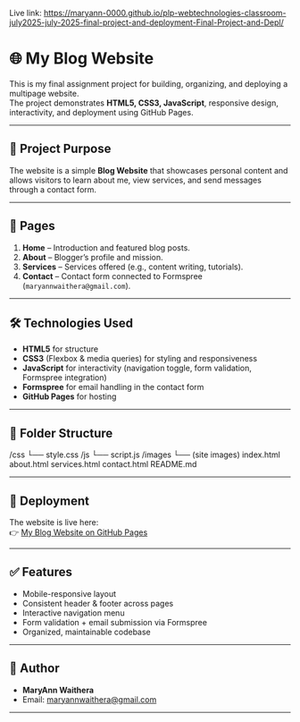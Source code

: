 Live link: https://maryann-0000.github.io/plp-webtechnologies-classroom-july2025-july-2025-final-project-and-deployment-Final-Project-and-Depl/

# 🌐 My Blog Website

This is my final assignment project for building, organizing, and deploying a multipage website.  
The project demonstrates **HTML5, CSS3, JavaScript**, responsive design, interactivity, and deployment using GitHub Pages.

---

## 🎯 Project Purpose
The website is a simple **Blog Website** that showcases personal content and allows visitors to learn about me, view services, and send messages through a contact form.

---

## 📑 Pages
1. **Home** – Introduction and featured blog posts.  
2. **About** – Blogger’s profile and mission.  
3. **Services** – Services offered (e.g., content writing, tutorials).  
4. **Contact** – Contact form connected to Formspree (`maryannwaithera@gmail.com`).

---

## 🛠️ Technologies Used
- **HTML5** for structure  
- **CSS3** (Flexbox & media queries) for styling and responsiveness  
- **JavaScript** for interactivity (navigation toggle, form validation, Formspree integration)  
- **Formspree** for email handling in the contact form  
- **GitHub Pages** for hosting  

---

## 📂 Folder Structure
/css
└── style.css
/js
└── script.js
/images
└── (site images)
index.html
about.html
services.html
contact.html
README.md


---

## 🚀 Deployment
The website is live here:  
👉 [My Blog Website on GitHub Pages](https://maryann-0000.github.io/plp-webtechnologies-classroom-july2025-july-2025-final-project-and-deployment-Final-Project-and-Depl/)

---

## ✅ Features
- Mobile-responsive layout  
- Consistent header & footer across pages  
- Interactive navigation menu  
- Form validation + email submission via Formspree  
- Organized, maintainable codebase  

---

## 👩 Author
- **MaryAnn Waithera**  
- Email: [maryannwaithera@gmail.com](mailto:maryannwaithera@gmail.com)

---

